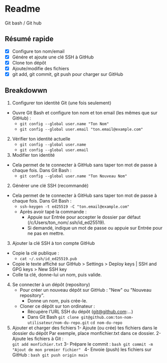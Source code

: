 # Readme 
Git bash / Git hub

## Résumé rapide
- [x] Configure ton nom/email
- [x] Génére et ajoute une clé SSH à GitHub
- [x] Clone ton dépôt
- [x] Ajoute/modifie des fichiers
- [x] git add, git commit, git push pour charger sur GitHub

## Breakdowwn

1. Configurer ton identité Git (une fois seulement)
- Ouvre Git Bash et configure ton nom et ton email (les mêmes que sur GitHub) :
	- ```git config --global user.name "Ton Nom"```
	- ```git config --global user.email "ton.email@example.com"```
2. Vérifier ton identité actuelle
	- ```git config --global user.name```
	- ```git config --global user.email```
2. Modifier ton identité
- Cela permet de te connecter à GitHub sans taper ton mot de passe à chaque fois. Dans Git Bash :
	- ```git config --global user.name "Ton Nouveau Nom"```
2. Générer une clé SSH (recommandé)	
- Cela permet de te connecter à GitHub sans taper ton mot de passe à chaque fois. Dans Git Bash :
	- ```ssh-keygen -t ed25519 -C "ton.email@example.com"```
	- Après avoir tapé la commande :
		- Appuie sur Entrée pour accepter le dossier par défaut (/c/Users/ton_nom/.ssh/id_ed25519).
		- Si demandé, indique un mot de passe ou appuie sur Entrée pour ne pas en mettre.

3. Ajouter la clé SSH à ton compte GitHub	
- Copie la clé publique :
	- ```cat ~/.ssh/id_ed25519.pub```
- Copie le texte affiché sur GitHub > Settings > Deploy keys | SSH and GPG keys > New SSH key
- Colle ta clé, donne-lui un nom, puis valide.
4. Se connecter à un dépôt (repository)
	- Pour créer un nouveau dépôt sur GitHub : "New" ou "Nouveau repository".
		- Donne un nom, puis crée-le.
	- Cloner ce dépôt sur ton ordinateur : 
		- Récupère l’URL SSH du dépôt (git@github.com:...)
		- Dans Git Bash 
			```git clone git@github.com:ton-nom-utilisateur/nom-du-repo.git```
			```cd nom-du-repo```
5. Ajouter et charger des fichiers
	1- Ajoute (ou crée) tes fichiers dans le dossier du dépôt
		Par exemple, place monfichier.txt dans ce dossier.
	2- Ajoute les fichiers à Git :		
		```git add monfichier.txt```
	3- Prépare le commit :
		```bash
		git commit -m "Ajout de mon premier fichier"
		```
	4- Envoie (push) les fichiers sur GitHub :
		```
		bash
		git push origin main		
		```
